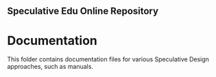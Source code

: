 ## Speculative Edu Online Repository
# Documentation
This folder contains documentation files for various Speculative Design approaches, such as manuals.
